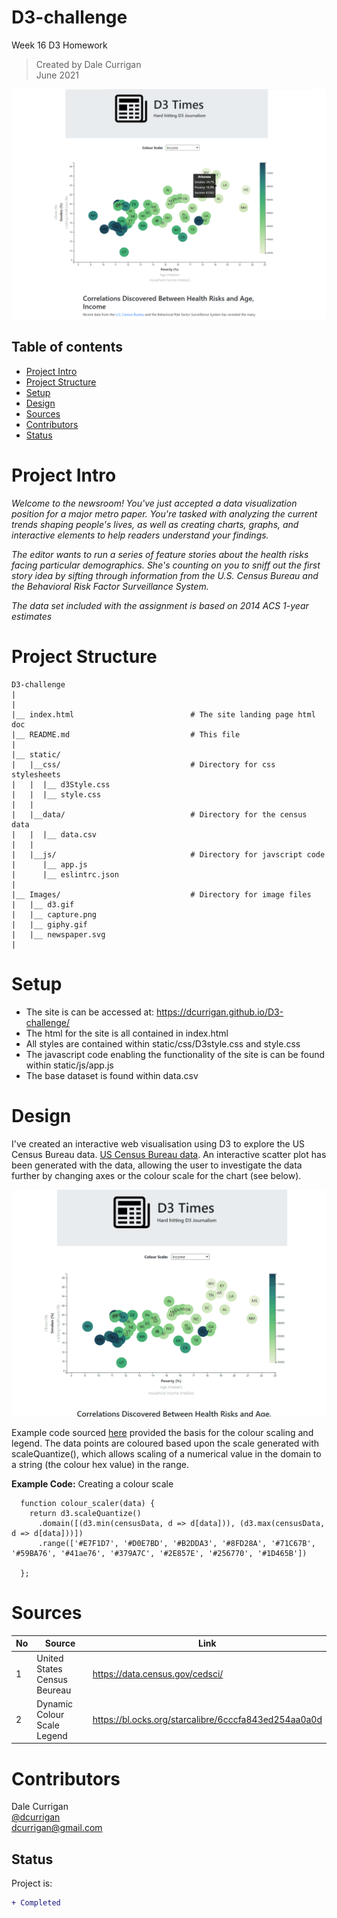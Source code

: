 # D3-challenge
Week 16 D3 Homework

> Created by Dale Currigan  
> June 2021  
  
![D3](/Images/Capture.png)  

## Table of contents  
* [Project Intro](#Project-Intro)  
* [Project Structure](#Project-Structure)  
* [Setup](#Setup)  
* [Design](#Design) 
* [Sources](#Sources)  
* [Contributors](#Contributors)  
* [Status](#Status)  

# Project Intro
*Welcome to the newsroom! You've just accepted a data visualization position for a major metro paper. You're tasked with analyzing the current trends shaping people's lives, as well as creating charts, graphs, and interactive elements to help readers understand your findings.*  
  
*The editor wants to run a series of feature stories about the health risks facing particular demographics. She's counting on you to sniff out the first story idea by sifting through information from the U.S. Census Bureau and the Behavioral Risk Factor Surveillance System.*  
  
*The data set included with the assignment is based on 2014 ACS 1-year estimates*  

  
# Project Structure  
```
D3-challenge   
|  
|    
|__ index.html                          # The site landing page html doc
|__ README.md                           # This file
|
|__ static/                              
|   |__css/                             # Directory for css stylesheets
|   |  |__ d3Style.css                              
|   |  |__ style.css                              
|   |
|   |__data/                            # Directory for the census data
|   |  |__ data.csv
|   | 
|   |__js/                              # Directory for javscript code
|      |__ app.js
|      |__ eslintrc.json
|      
|__ Images/                             # Directory for image files
|   |__ d3.gif
|   |__ capture.png
|   |__ giphy.gif
|   |__ newspaper.svg
|
``` 
  
# Setup 
  
* The site is can be accessed at: https://dcurrigan.github.io/D3-challenge/
* The html for the site is all contained in index.html
* All styles are contained within static/css/D3style.css and style.css
* The javascript code enabling the functionality of the site is can be found within static/js/app.js
* The base dataset is found within data.csv   

# Design 
I've created an interactive web visualisation using D3 to explore the US Census Bureau data. <a href="https://data.census.gov/cedsci/">US Census Bureau data</a>. An interactive scatter plot has been generated with the data, allowing the user to investigate the data further by changing axes or the colour scale for the chart (see below).  
  
![D3](/Images/d3.gif)  
  
  
Example code sourced <a href="https://bl.ocks.org/starcalibre/6cccfa843ed254aa0a0d">here</a> provided the basis for the colour scaling and legend. The data points are coloured based upon the scale generated with scaleQuantize(), which allows scaling of a numerical value in the domain to a string (the colour hex value) in the range.    
  
**Example Code:** Creating a colour scale 
```
  function colour_scaler(data) {
    return d3.scaleQuantize()
      .domain([(d3.min(censusData, d => d[data])), (d3.max(censusData, d => d[data]))])  
      .range(['#E7F1D7', '#D0E7BD', '#B2DDA3', '#8FD28A', '#71C67B', '#59BA76', '#41ae76', '#379A7C', '#2E857E', '#256770', '#1D465B'])

  };
```
  
  
# Sources
|No|Source|Link|
|-|-|-|
|1|United States Census Beureau            |https://data.census.gov/cedsci/| 
|2|Dynamic Colour Scale Legend             |https://bl.ocks.org/starcalibre/6cccfa843ed254aa0a0d|

   
# Contributors  
Dale Currigan  
[@dcurrigan](https://github.com/dcurrigan)  
<dcurrigan@gmail.com>


## Status
Project is: 
````diff 
+ Completed
````

